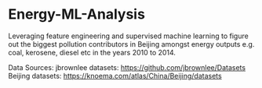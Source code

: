 # Energy-ML-Analysis
Leveraging feature engineering and supervised machine learning to figure out the biggest pollution contributors in Beijing
amongst energy outputs e.g. coal, kerosene, diesel etc in the years 2010 to 2014.

Data Sources:
jbrownlee datasets: https://github.com/jbrownlee/Datasets <br>
Beijing datasets: https://knoema.com/atlas/China/Beijing/datasets
